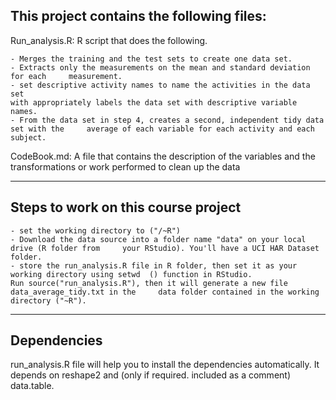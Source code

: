 This project contains the following files:
---------------------------------------------------------------------
Run_analysis.R: R script  that does the following. 

	- Merges the training and the test sets to create one data set.
	- Extracts only the measurements on the mean and standard deviation for each	 measurement. 
	- set descriptive activity names to name the activities in the data set
	with appropriately labels the data set with descriptive variable names. 
	- From the data set in step 4, creates a second, independent tidy data set with the 	average of each variable for each activity and each subject.

CodeBook.md: A file that contains the description of the variables and the transformations or work  performed to clean up the data 

---------------------------------------------------------------------
Steps to work on this course project
---------------------------------------------------------------------

	- set the working directory to ("/~R")
	- Download the data source into a folder name "data" on your local drive (R folder from 	your RStudio). You'll have a UCI HAR Dataset folder.
 	- store the run_analysis.R file in R folder, then set it as your working directory using setwd	() function in RStudio.
	Run source("run_analysis.R"), then it will generate a new file data_average_tidy.txt in the 	data folder contained in the working directory ("~R").

---------------------------------------------------------------------
Dependencies
---------------------------------------------------------------------

run_analysis.R file will help you to install the dependencies automatically. It depends on 	reshape2 and (only if required. included as a comment) data.table.